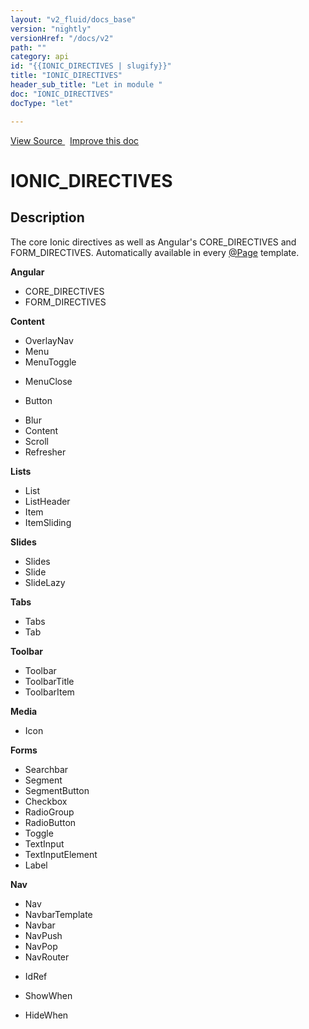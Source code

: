 ```yaml
---
layout: "v2_fluid/docs_base"
version: "nightly"
versionHref: "/docs/v2"
path: ""
category: api
id: "{{IONIC_DIRECTIVES | slugify}}"
title: "IONIC_DIRECTIVES"
header_sub_title: "Let in module "
doc: "IONIC_DIRECTIVES"
docType: "let"

---
```





<div class="improve-docs">
  <a href='http://github.com/driftyco/ionic2/tree/master/ionic/config/directives.ts#L104'>
    View Source
  </a>
  &nbsp;
  <a href='http://github.com/driftyco/ionic2/edit/master/ionic/config/directives.ts#L104'>
    Improve this doc
  </a>

</div>




<h1 class="api-title">


IONIC_DIRECTIVES






</h1>






<h2>Description</h2>

<p>The core Ionic directives as well as Angular&#39;s CORE_DIRECTIVES and
FORM_DIRECTIVES.  Automatically available in every <a href="../Page/">@Page</a> template.</p>
<p><strong>Angular</strong></p>
<ul>
<li>CORE_DIRECTIVES</li>
<li>FORM_DIRECTIVES</li>
</ul>
<p><strong>Content</strong></p>
<ul>
<li>OverlayNav</li>
<li>Menu</li>
<li>MenuToggle</li>
<li><p>MenuClose</p>
</li>
<li><p>Button</p>
</li>
<li>Blur</li>
<li>Content</li>
<li>Scroll</li>
<li>Refresher</li>
</ul>
<p><strong>Lists</strong></p>
<ul>
<li>List</li>
<li>ListHeader</li>
<li>Item</li>
<li>ItemSliding</li>
</ul>
<p><strong>Slides</strong></p>
<ul>
<li>Slides</li>
<li>Slide</li>
<li>SlideLazy</li>
</ul>
<p><strong>Tabs</strong></p>
<ul>
<li>Tabs</li>
<li>Tab</li>
</ul>
<p><strong>Toolbar</strong></p>
<ul>
<li>Toolbar</li>
<li>ToolbarTitle</li>
<li>ToolbarItem</li>
</ul>
<p><strong>Media</strong></p>
<ul>
<li>Icon</li>
</ul>
<p><strong>Forms</strong></p>
<ul>
<li>Searchbar</li>
<li>Segment</li>
<li>SegmentButton</li>
<li>Checkbox</li>
<li>RadioGroup</li>
<li>RadioButton</li>
<li>Toggle</li>
<li>TextInput</li>
<li>TextInputElement</li>
<li>Label</li>
</ul>
<p><strong>Nav</strong></p>
<ul>
<li>Nav</li>
<li>NavbarTemplate</li>
<li>Navbar</li>
<li>NavPush</li>
<li>NavPop</li>
<li>NavRouter</li>
<li><p>IdRef</p>
</li>
<li><p>ShowWhen</p>
</li>
<li>HideWhen</li>
</ul>




<!-- end content block -->


<!-- end body block -->

